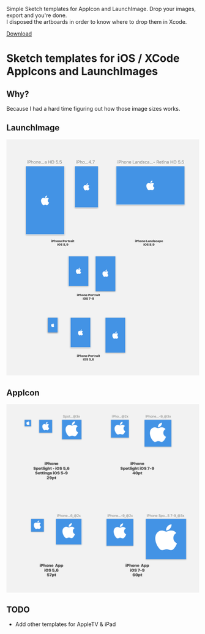 Simple Sketch templates for AppIcon and LaunchImage. Drop your images, export and you're done.  
I disposed the artboards in order to know where to drop them in Xcode.

[Download](https://github.com/nimzco/sketch-templates-appicons-launchimages/raw/master/iOS_Templates_AppIcon_LaunchImage.sketch)

# Sketch templates for iOS / XCode AppIcons and LaunchImages

## Why?

Because I had a hard time figuring out how those image sizes works.

## LaunchImage

![LaunchImage](https://github.com/nimzco/sketch-templates-appicons-launchimages/raw/master/img/LaunchImage.png "LaunchImage")

## AppIcon

![AppIcon](https://github.com/nimzco/sketch-templates-appicons-launchimages/raw/master/img/AppIcon.png "AppIcon")

## TODO 

- Add other templates for AppleTV & iPad
